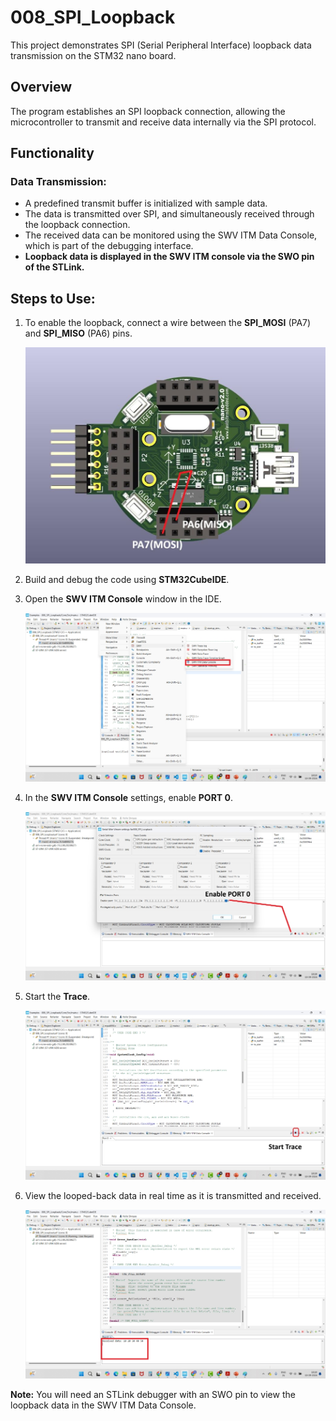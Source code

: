 # 008_SPI_Loopback

This project demonstrates SPI (Serial Peripheral Interface) loopback data transmission on the STM32 nano board.

## Overview

The program establishes an SPI loopback connection, allowing the microcontroller to transmit and receive data internally via the SPI protocol.

## Functionality

### Data Transmission:
  - A predefined transmit buffer is initialized with sample data.
  - The data is transmitted over SPI, and simultaneously received through the loopback connection.
  - The received data can be monitored using the SWV ITM Data Console, which is part of the debugging interface.
  - **Loopback data is displayed in the SWV ITM console via the SWO pin of the STLink.**

## Steps to Use:
1. To enable the loopback, connect a wire between the **SPI_MOSI** (PA7) and **SPI_MISO** (PA6) pins.
   
   <img src="media/nano_connection.jpg" alt="nano_connection" width="550">

2. Build and debug the code using **STM32CubeIDE**.
3. Open the **SWV ITM Console** window in the IDE.
   
   <img src="media/SWV_Window.jpg" alt="SWV_Window" width="550">

4. In the **SWV ITM Console** settings, enable **PORT 0**.

   <img src="media/Enable_port.jpg" alt="Enable_port" width="550">

6. Start the **Trace**.
   
   <img src="media/Start_Trace.jpg" alt="Start_Trace" width="550">

8. View the looped-back data in real time as it is transmitted and received.
   
   <img src="media/Received_Data.jpg" alt="Received_Data" width="550">

**Note:** You will need an STLink debugger with an SWO pin to view the loopback data in the SWV ITM Data Console. 




